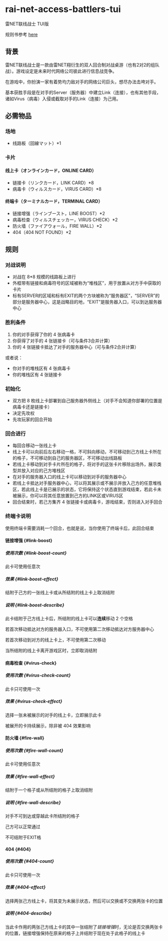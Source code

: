 # rai-net-access-battlers-tui

雷NET联线战士 TUI版

规则书参考 [here](https://steinsgate.jp/rainet/111218_rulebook.pdf)

## 背景

雷NET联线战士是一款由雷NET翔衍生的双人回合制对战桌游（也有2对2的组队战）。游戏设定是未来时代网络公司彼此进行信息战竞争。

在游戏中，你扮演一家有着势均力敌对手的网络公司巨头，想尽办法击垮对手。

基本获胜手段是在对手的Server（服务器）中建立Link（连接），也有其他手段，诸如Virus（病毒）入侵或截取对手的Link（连接）为己用。

## 必需物品

### 场地

- 线路板（回線マット）*1

### 卡片

#### 线上卡（オンラインカード，ONLINE CARD）

- 链接卡（リンクカード，LINK CARD）*8
- 病毒卡（ウィルスカード，VIRUS CARD）*8

#### 终端卡（ターミナルカード，TERMINAL CARD）

- 链接增强（ラインブースト，LINE BOOST）*2
- 病毒检查（ウィルスチェッカー，VIRUS CHECK）*2
- 防火墙（ファイアウォール，FIRE WALL）*2
- 404（404 NOT FOUND）*2

## 规则

### 对战说明

- 对战在 8*8 规模的线路板上进行
- 外框带有链接和病毒符号的区域被称为“堆栈区”，用于放置从对方手中获取的卡片
- 标有SERVER的区域和标有EXIT的两个方块被称为“服务器区”，“SERVER”的部分是服务器中心，这是战略目的地，“EXIT”是服务器入口，可以到达服务器中心

### 胜利条件

1. 你的对手获得了你的 4 张病毒卡
2. 你获得了对手的 4 张链接卡（可与条件3合并计算）
3. 你的 4 张链接卡抵达了对手的服务器中心（可与条件2合并计算）

或者说：

- 你对手的堆栈区有 4 张病毒卡
- 你的堆栈区有 4 张链接卡

### 初始化

- 双方把 8 枚线上卡部署到自己服务器外侧线上（对手不会知道你部署的位置是病毒卡还是链接卡）
- 决定先攻权
- 先攻玩家的回合开始

### 回合进行

- 每回合移动一张线上卡
- 线上卡可以向前后左右移动一格，不可斜向移动，不可移动到己方线上卡所在的格子，不可移动到自己的服务器区，不可移动出线路板
- 若线上卡移动到对手卡片所在的格子，将对手的这张卡片移除出场外，展示类型并放入对应的己方堆栈区
- 在对手的服务器入口的线上卡可以移动到对手的服务器中心
- 若线上卡抵达对手服务器中心，可以将其展示或不展示并放入己方的任意堆栈区，若此线上卡是已展示的状态，它将保持这个状态直到游戏结束，若此卡未被展示，你可以将其任意放置到己方的LINK区或VIRUS区
- 回合结束时，若己方集齐 4 张链接卡或病毒卡，游戏结束，否则进入对手回合

### 终端卡说明

使用终端卡需要消耗一个回合，也就是说，当你使用了终端卡后，此回合结束

#### 链接增强 {#link-boost}

##### 使用次数 {#link-boost-count}

此卡可使用任意次

##### 效果 {#link-boost-effect}

结附于己方的一张线上卡或从所结附的线上卡上取消结附

##### 说明 {#link-boost-describe}

此卡结附于己方线上卡后，所结附的线上卡可以**连续**移动 2 个空格

若首次移动抵达对方的服务器入口，不可使用第二次移动抵达对方服务器中心

若首次移动到对方的线上卡上，不可使用第二次移动

当所结附的线上卡离开游戏区时，立即取消结附

#### 病毒检查 {#virus-check}

##### 使用次数 {#virus-check-count}

此卡只可使用一次

##### 效果 {#virus-check-effect}

选择一张未被展示的对手的线上卡，立即展示此卡

被展开的卡持续展示，除非被 404 效果影响

#### 防火墙 {#fire-wall}

##### 使用次数 {#fire-wall-count}

此卡可使用任意次

##### 效果 {#fire-wall-effect}

结附于一个格子或从所结附的格子上取消结附

##### 说明 {#fire-wall-describe}

对手不可到达或穿越此卡所结附的格子

己方可以正常通过

不可结附于EXIT格

#### 404 {#404}

##### 使用次数 {#404-count}

此卡只可使用一次

##### 效果 {#404-effect}

选择两张己方线上卡，将其变为未展示状态，然后可以交换或不交换两张卡的位置

##### 说明 {#404-describe}

当此卡作用的两张己方线上卡的其中一张结附了*链接增强*时，无论是否交换两张卡的位置，链接增强保持在原来的格子上并结附于现在处于此格子的线上卡
